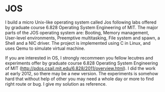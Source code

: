 JOS
===

I build a micro Unix-like operating system called Jos following labs offered 
by  graduate course 6.828 Operating System Engineering of MIT. 
The major parts of the JOS operating system are: Booting, Memory management, 
User-level environments, Preemptive multitasking, File system and spawn, 
a Shell  and a NIC driver. The project is implemented using C in Linux, 
and uses Qemu  to simulate virtual machine.

If you are interested in OS, I strongly recommeen you fellow lecutres and experiments 
offer by graduate course 6.828 Operating System Engineering of MIT
(http://pdos.csail.mit.edu/6.828/2011/overview.html). I did the work at early 2012, so there 
may be a new version. The experiments is somehow hard that without help of other you may need 
a whole day or more to find right route or bug. I give my solution as reference.
